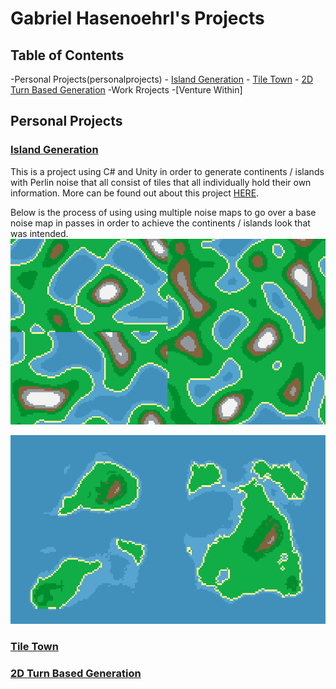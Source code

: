 # Gabriel Hasenoehrl's Projects
## Table of Contents
  -Personal Projects(personalprojects)
    - [Island Generation](#islandGeneration)
    - [Tile Town](#tileTown)
    - [2D Turn Based Generation](#2dTurnBasedGeneration)
   -Work Rrojects
    -[Venture Within]
## Personal Projects
### [Island Generation](https://github.com/gabrielhasen/Portfolio/tree/master/(Personal)%20Unity%20Concept%20Projects/(Finished)%20Random%20World%20Generation%20Tiles)
This is a project using C# and Unity in order to generate continents / islands with Perlin noise that all consist of tiles that all individually hold their own information.  More can be found out about this project [HERE](https://github.com/gabrielhasen/Portfolio/tree/master/(Personal)%20Unity%20Concept%20Projects/(Finished)%20Random%20World%20Generation%20Tiles).

Below is the process of using using multiple noise maps to go over a base noise map in passes in order to achieve the continents / islands look that was intended.
![Alt Text](https://github.com/gabrielhasen/Portfolio/blob/master/misc/WorldGeneration.gif)

![Alt Text](https://github.com/gabrielhasen/Portfolio/blob/master/misc/WorldGeneration_Finished.PNG)


### [Tile Town](https://github.com/gabrielhasen/Portfolio/tree/master/(Personal)%20Unity%20Concept%20Projects/(Prototype_Unfinished)%20Tile_TownGame)

### [2D Turn Based Generation](https://github.com/gabrielhasen/Portfolio/tree/master/(Personal)%20Unity%20Concept%20Projects/(ProtoType)%202D%20Base%20Movement) 
